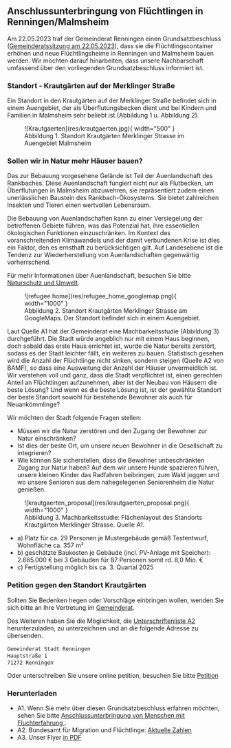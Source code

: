 ## Anschlussunterbringung von Flüchtlingen in Renningen/Malmsheim

Am 22.05.2023 traf der Gemeinderat Renningen einen Grundsatzbeschluss ([Gemeinderatssitzung am 22.05.2023](https://sessionnet.renningen.de/bi/si0057.php?__ksinr=412)), dass sie die Flüchtlingscontainer erhöhen und neue Flüchtlingsheime in Renningen und Malmsheim bauen werden. Wir möchten darauf hinarbeiten, dass unsere Nachbarschaft umfassend über den vorliegenden Grundsatzbeschluss informiert ist.

### Standort - Krautgärten auf der Merklinger Straße 

Ein Standort in den Krautgärten auf der Merklinger Straße befindet sich in einem Auengebiet, der als Überflutungsbecken dient und bei Kindern und Familien in Malmsheim sehr beliebt ist.(Abbildung 1 u. Abbildung 2). 


<figure markdown>
  ![Krautgaerten](res/krautgaerten.jpg){ width="500" }
  <figcaption>Abbildung 1. Standort Krautgärten Merklinger Strasse im Auengebiet Malmsheim</figcaption>
</figure>

### Sollen wir in Natur mehr Häuser bauen?

Das zur Bebauung vorgesehene Gelände ist Teil der Auenlandschaft des Rankbaches. Diese Auenlandschaft fungiert nicht nur als Flutbecken, um Überflutungen in Malmsheim abzuwehren, sie repräsentiert zudem einen unerlässlichen Baustein des Rankbach-Ökosystems. Sie bietet zahlreichen Insekten und Tieren einen wertvollen Lebensraum.

Die Bebauung von Auenlandschaften kann zu einer Versiegelung der betroffenen Gebiete führen, was das Potenzial hat, ihre essentiellen ökologischen Funktionen einzuschränken. Im Kontext des voranschreitenden Klimawandels und der damit verbundenen Krise ist dies ein Faktor, den es ernsthaft zu berücksichtigen gilt. Auf Landesebene ist die Tendenz zur Wiederherstellung von Auenlandschaften gegenwärtig vorherrschend.

Für mehr Informationen über Auenlandschaft, besuchen Sie bitte [Naturschutz und Umwelt](naturschutz.md).

<figure markdown>
  ![refugee home](res/refugee_home_googlemap.png){ width="1000" }
  <figcaption>Abbildung 2. Standort Krautgärten Merklinger Strasse am GoogleMaps. Der Standort befindet sich in einem Auengebiet. </figcaption>
</figure>

Laut Quelle A1 hat der Gemeinderat eine Machbarkeitsstudie (Abbildung 3) durchgeführt. Die Stadt würde angeblich nur mit einem Haus beginnen, doch sobald das erste Haus errichtet ist, wurde die Natur bereits zerstört, sodass es der Stadt leichter fällt, ein weiteres zu bauen. Statistisch gesehen wird die Anzahl der Flüchtlinge nicht sinken, sondern steigen (Quelle A2 von BAMF), so dass eine Ausweitung der Anzahl der Häuser unvermeidlich ist. Wir verstehen voll und ganz, dass die Stadt verpflichtet ist, einen gerechten Anteil an Flüchtlingen aufzunehmen, aber ist der Neubau von Häusern die beste Lösung? Und wenn es die beste Lösung ist, ist der gewählte Standort der beste Standort sowohl für bestehende Bewohner als auch für Neuankömmlinge?

Wir möchten der Stadt folgende Fragen stellen:

* Müssen wir die Natur zerstören und den Zugang der Bewohner zur Natur einschränken?
* Ist dies der beste Ort, um unsere neuen Bewohner in die Gesellschaft zu integrieren?
* Wie können Sie sicherstellen, dass die Bewohner unbeschränkten Zugang zur Natur haben? Auf dem wir unsere Hunde spazieren führen, unsere kleinen Kinder das Radfahren beibringen, zum Wald joggen und wo unsere Senioren aus dem nahegelegenen Seniorenheim die Natur genießen.

<figure markdown>
  ![krautgaerten_proposal](res/krautgaerten_proposal.png){ width="1000" }
  <figcaption>Abbildung 3. Machbarkeitsstudie: Flächenlayout des Standorts Krautgärten Merklinger Strasse. Quelle A1.</figcaption>
</figure>

- a) Platz für ca. 29 Personen je Mustergebäude gemäß Testentwurf, Wohnfläche ca. 357 m² 
- b) geschätzte Baukosten je Gebäude (incl. PV-Anlage mit Speicher): 2.665.000 € bei 3 Gebäuden für 87 Personen somit rd. 8,0 Mio. €
- c) Fertigstellung möglich bis ca. 3. Quartal 2025


### Petition gegen den Standort Krautgärten

Sollten Sie Bedenken hegen oder Vorschläge einbringen wollen, wenden Sie sich bitte an Ihre Vertretung im [Gemeinderat](https://sessionnet.renningen.de/bi/kp0041.php). 

Des Weiteren haben Sie die Möglichkeit, die [Unterschriftenliste A2](res/Widerspruch_Beschlussfassung_20881.pdf) herunterzuladen, zu unterzeichnen und an die folgende Adresse zu übersenden. 
 
```
Gemeinderat Stadt Renningen
Hauptstraße 1
71272 Renningen
```

Oder unterschreiben Sie unsere online petition, besuchen Sie bitte [Petition](petition.md)


### Herunterladen 

* A1. Wenn Sie mehr über diesen Grundsatzbeschluss erfahren möchten, sehen Sie bitte  [Anschlussunterbringung von Menschen mit Fluchterfahrung ](https://sessionnet.renningen.de/bi/getfile.php?id=13613&type=do).
* A2. Bundesamt für Migration und Flüchtlinge: [Aktuelle Zahlen](https://www.bamf.de/SharedDocs/Anlagen/DE/Statistik/AsylinZahlen/aktuelle-zahlen-juni-2023.pdf?__blob=publicationFile&v=2)
* A3. Unser Flyer [in PDF](res/flyer.pdf)



